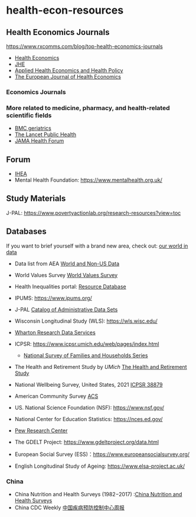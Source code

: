 # health-econ-resources

## Health Economics Journals
https://www.rxcomms.com/blog/top-health-economics-journals
- [Health Economics](https://onlinelibrary.wiley.com/journal/10991050) 
- [JHE](https://www.sciencedirect.com/journal/journal-of-health-economics)
- [Applied Health Economics and Health Policy](https://link.springer.com/journal/40258)
- [The European Journal of Health Economics](https://link.springer.com/journal/10198)
  
### Economics Journals


### More related to medicine, pharmacy, and health-related scientific fields
- [BMC geriatrics](https://bmcgeriatr.biomedcentral.com/?_gl=1*otdin0*_up*MQ..*_gs*MQ..&gclid=CjwKCAjwy8i0BhAkEiwAdFaeGO0A3WcuS3VJCc8EH-Stdrk9ajP5gujSMwqmS-lTowaXl6CE9W-G4hoCgMQQAvD_BwE)
- [The Lancet Public Health](https://www.thelancet.com/journals/lanpub/home)
- [JAMA Health Forum](https://jamanetwork.com/journals/jama-health-forum)


## Forum
- [IHEA](https://healtheconomics.org/sigs/)
- Mental Health Foundation: https://www.mentalhealth.org.uk/


## Study Materials
J-PAL: https://www.povertyactionlab.org/research-resources?view=toc

## Databases
If you want to brief yourself with a brand new area, check out: [our world in data](https://ourworldindata.org)

- Data list from AEA [World and Non-US Data](https://www.aeaweb.org/resources/data/intl/intl-more)
- World Values Survey [World Values Survey](https://www.worldvaluessurvey.org/wvs.jsp)
- Health Inequalities portal: [Resource Database](https://health-inequalities.eu/resources/jwddb/)

- IPUMS: https://www.ipums.org/
- J-PAL [Catalog of Administrative Data Sets](https://www.povertyactionlab.org/catalog-administrative-data-sets)
- Wisconsin Longitudinal Study (WLS): https://wls.wisc.edu/
- [Wharton Research Data Services](https://wrds-www.wharton.upenn.edu/)
- ICPSR: https://www.icpsr.umich.edu/web/pages/index.html
  - [National Survey of Families and Households Series](https://www.icpsr.umich.edu/web/ICPSR/series/193)
- The Health and Retirement Study by *UMich* [The Health and Retirement Study](https://hrs.isr.umich.edu/about)
- National Wellbeing Survey, United States, 2021 [ICPSR 38879](https://www.icpsr.umich.edu/web/NAHDAP/studies/38879/versions/V5)
- American Community Survey [ACS](https://www.census.gov/programs-surveys/acs)
- US. National Science Foundation (NSF): https://www.nsf.gov/
- National Center for Education Statistics: https://nces.ed.gov/
  
- [Pew Research Center](https://www.pewresearch.org/internet/datasets/)
- The GDELT Project: https://www.gdeltproject.org/data.html
  
- European Social Survey (ESS)：https://www.europeansocialsurvey.org/
- English Longitudinal Study of Ageing: https://www.elsa-project.ac.uk/


### China
- China Nutrition and Health Surveys (1982−2017) :[China Nutrition and Health Surveys](https://weekly.chinacdc.cn/en/article/doi/10.46234/ccdcw2021.058)
- China CDC Weekly [中国疾病预防控制中心周报](https://weekly.chinacdc.cn/index.htm)

